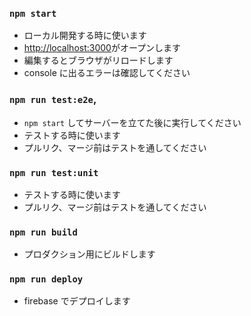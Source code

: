 ### `npm start`

- ローカル開発する時に使います
- [http://localhost:3000](http://localhost:3000)がオープンします
- 編集するとブラウザがリロードします
- console に出るエラーは確認してください

### `npm run test:e2e`,

- `npm start` してサーバーを立てた後に実行してください
- テストする時に使います
- プルリク、マージ前はテストを通してください

### `npm run test:unit`

- テストする時に使います
- プルリク、マージ前はテストを通してください

### `npm run build`

- プロダクション用にビルドします

### `npm run deploy`

- firebase でデプロイします
